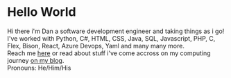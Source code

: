 # Hello World

Hi there i'm Dan a software development engineer and taking things as i go!  
I've worked with Python, C#, HTML, CSS, Java, SQL, Javascript, PHP, C, Flex, Bison, React, Azure Devops, Yaml and many many more.  
Reach me [here](mailto:testertestington940@gmail.com) or read about stuff i've come accross on my computing journey [on my blog](https://danicus2000000.github.io/blog).  
Pronouns: He/Him/His  

